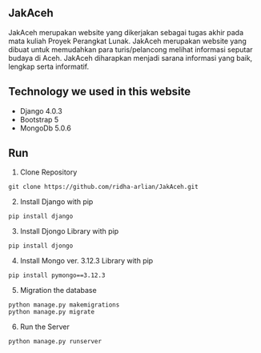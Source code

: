 ## JakAceh
JakAceh merupakan website yang dikerjakan sebagai tugas akhir pada mata kuliah Proyek Perangkat Lunak. JakAceh merupakan website yang dibuat untuk memudahkan para turis/pelancong melihat informasi seputar budaya di Aceh. JakAceh diharapkan menjadi sarana informasi yang baik, lengkap serta informatif. 

## Technology we used in this website
- Django 4.0.3
- Bootstrap 5
- MongoDb 5.0.6

## Run
1. Clone Repository
```
git clone https://github.com/ridha-arlian/JakAceh.git
```
2. Install Django with pip
```
pip install django
```
3. Install Djongo Library with pip
```
pip install djongo
```
4. Install Mongo ver. 3.12.3 Library with pip
```
pip install pymongo==3.12.3
```
5. Migration the database
```
python manage.py makemigrations
python manage.py migrate
```
6. Run the Server
```
python manage.py runserver
```
